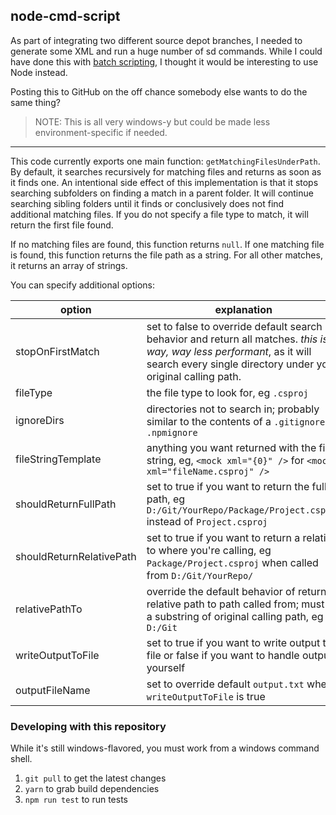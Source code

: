 ## node-cmd-script

As part of integrating two different source depot branches, I needed to generate some XML and run a huge number of sd commands. While I could have done this with [batch scripting](https://www.tutorialspoint.com/batch_script/index.htm), I thought it would be interesting to use Node instead.

Posting this to GitHub on the off chance somebody else wants to do the same thing?

> NOTE: This is all very windows-y but could be made less environment-specific if needed.

- - -

This code currently exports one main function: `getMatchingFilesUnderPath`. By default, it searches recursively for matching files and returns as soon as it finds one. An intentional side effect of this implementation is that it stops searching subfolders on finding a match in a parent folder. It will continue searching sibling folders until it finds or conclusively does not find additional matching files. If you do not specify a file type to match, it will return the first file found.

If no matching files are found, this function returns `null`.
If one matching file is found, this function returns the file path as a string.
For all other matches, it returns an array of strings.

You can specify additional options:

option                   | explanation
-------------------------|------------
stopOnFirstMatch         | set to false to override default search behavior and return all matches. _this is way, way less performant_, as it will search every single directory under your original calling path.
fileType                 | the file type to look for, eg `.csproj`
ignoreDirs               | directories not to search in; probably similar to the contents of a `.gitignore` or `.npmignore`
fileStringTemplate       | anything you want returned with the file string, eg, `<mock xml="{0}" />` for `<mock xml="fileName.csproj" />`
shouldReturnFullPath     | set to true if you want to return the full path, eg `D:/Git/YourRepo/Package/Project.csproj` instead of `Project.csproj`
shouldReturnRelativePath | set to true if you want to return a relative to where you're calling, eg `Package/Project.csproj` when called from `D:/Git/YourRepo/`
relativePathTo           | override the default behavior of returning relative path to path called from; must be a substring of original calling path, eg `D:/Git`
writeOutputToFile        | set to true if you want to write output to file or false if you want to handle output yourself
outputFileName           | set to override default `output.txt` when `writeOutputToFile` is true
<!--
runBulkOperation         | set to true if you want to use `(before|after)fileString` to construct a command you want to run against every file
insertFileTwice          | set to true if you need to insert relative paths twice in the string, eg for sd integrate commands
errorFileName            | set to override default `error.txt` when `runBulkOperation` and `writeOutputToFile` are true
-->


### Developing with this repository

While it's still windows-flavored, you must work from a windows command shell.
1. `git pull` to get the latest changes
2. `yarn` to grab build dependencies
3. `npm run test` to run tests